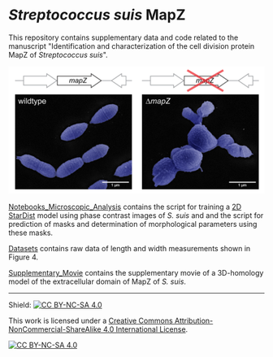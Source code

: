 # <i>Streptococcus suis</i> MapZ
This repository contains supplementary data and code related to the manuscript "Identification and characterization of the cell division protein MapZ of <i>Streptococcus suis</i>". 

![Graphical Abstract](https://github.com/AndreasNerlich/Streptococcus_suis_MapZ/blob/main/Images/Graphical_Abstract_SSU0375.png)

[Notebooks_Microscopic_Analysis](Notebooks_Microscopic_Analysis) contains the script for training a [2D StarDist](https://github.com/stardist/stardist) model using phase contrast images of <i>S. suis</i> and and the script for prediction of masks and determination of morphological parameters using these masks.

[Datasets](Datasets) contains raw data of length and width measurements shown in Figure 4.

[Supplementary_Movie](Supplementary_Movie) contains the supplementary movie of a 3D-homology model of the extracellular domain of MapZ of <i>S. suis</i>.

----

Shield: [![CC BY-NC-SA 4.0][cc-by-nc-sa-shield]][cc-by-nc-sa]

This work is licensed under a
[Creative Commons Attribution-NonCommercial-ShareAlike 4.0 International License][cc-by-nc-sa].

[![CC BY-NC-SA 4.0][cc-by-nc-sa-image]][cc-by-nc-sa]

[cc-by-nc-sa]: http://creativecommons.org/licenses/by-nc-sa/4.0/
[cc-by-nc-sa-image]: https://licensebuttons.net/l/by-nc-sa/4.0/88x31.png
[cc-by-nc-sa-shield]: https://img.shields.io/badge/License-CC%20BY--NC--SA%204.0-lightgrey.svg



